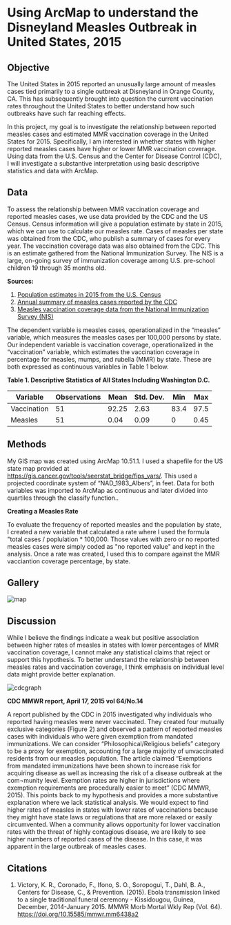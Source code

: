 Using ArcMap to understand the Disneyland Measles Outbreak in United States, 2015
===



Objective
---

The United States in 2015 reported an unusually large amount of measles cases tied primarily to a single outbreak at Disneyland in Orange County, CA. This has subsequently brought into question the current vaccination rates throughout the United States to better understand how such outbreaks have such far reaching effects.

In this project, my goal is to  investigate the relationship between reported measles cases and estimated MMR vaccination coverage in the United States for 2015. Specifically, I am interested in whether states with higher reported measles cases have higher or lower MMR vaccination coverage.  Using data from the U.S. Census and the Center for Disease Control (CDC), I will investigate a substantive interpretation using basic descriptive statistics and data with ArcMap.



Data
---
To assess the relationship between MMR vaccination coverage and reported measles cases, we use data provided by the CDC and the US Census.  Census information will give a population estimate by state in 2015, which we can use to calculate our measles rate. Cases of measles per state was obtained from the CDC, who publish a summary of cases for every year. The vaccination coverage data was also obtained from the CDC. This is an estimate gathered from the National Immunization Survey. The NIS is a large, on-going survey of immunization coverage among U.S. pre-school children 19 through 35 months old.



**Sources:**

1. [Population estimates in 2015 from the U.S. Census ](https://www.census.gov/data/datasets/2017/demo/popest/state-total.html)
2. [Annual summary of measles cases reported by the CDC ](http://www.cdc.gov/mmwr/mmwr_nd/index.html)
3. [Measles vaccination coverage data from the National Immunization Survey (NIS) ](https://www.cdc.gov/vaccines/imz-managers/coverage/childvaxview/data-reports/mmr/reports/2015.html)



The dependent variable is measles cases, operationalized in the “measles” variable, which measures the measles cases per 100,000 persons by state.  Our independent variable is vaccination coverage, operationalized in the “vaccination” variable, which estimates the vaccination coverage in percentage for measles, mumps, and rubella (MMR) by state. These are both expressed as continuous variables in Table 1 below.



**Table 1. Descriptive Statistics of All States Including Washington D.C.**

|Variable|Observations|Mean|Std. Dev.|Min|Max|
|---|---|---|---|---|---|
|Vaccination|51|92.25|2.63|83.4|97.5|
|Measles|51|0.04|0.09|0|0.45|


Methods
---

My GIS map was created using ArcMap 10.51.1.  I used a shapefile for the US state map provided at https://gis.cancer.gov/tools/seerstat_bridge/fips_vars/. This used a projected coordinate system of “NAD_1983_Albers”, in feet.  Data for both variables was imported to ArcMap as continuous and later divided into quartiles through the classify function..

**Creating a Measles Rate**

To evaluate the frequency of reported measles and the population by state, I created a new variable that calculated a rate where I used the formula "total cases / poplulation * 100,000. Those values with zero or no reported measles cases were simply coded as "no reported value" and kept in the analysis.  Once a rate was created, I used this to compare against the MMR vacciantion coverage percentage, by state. 




Gallery
---

![map](https://github.com/kyodahl/measles/blob/master/map.jpg)



Discussion
---
While I believe the findings indicate a weak but positive association between higher rates of measles in states with lower percentages of MMR vaccination coverage, I cannot make any statistical claims that reject or support this hypothesis.  To better understand the relationship between measles rates and vaccination coverage, I think emphasis on individual level data might provide better explanation.



![cdcgraph](https://github.com/kyodahl/measles/blob/master/cdc.jpg)

**CDC MMWR report, April 17, 2015 vol 64/No.14**



A report published by the CDC in 2015 investigated why individuals who reported having measles were never vaccinated. They created four mutually exclusive categories (Figure 2) and observed a pattern of reported measles cases with individuals who were given exemption from mandated immunizations. We can consider “Philosophical/Religious beliefs” category to be a proxy for exemption, accounting for a large majority of unvaccinated residents from our measles population. The article claimed “Exemptions from mandated immunizations have been shown to increase risk for acquiring disease as well as increasing the risk of a disease outbreak at the com¬munity level. Exemption rates are higher in jurisdictions where exemption requirements are procedurally easier to meet” (CDC MMWR, 2015). This points back to my hypothesis and provides a more substantive explanation where we lack statistical analysis.  We would expect to find higher rates of measles in states with lower rates of vaccinations because they might have state laws or regulations that are more relaxed or easily circumvented. When a community allows opportunity for lower vaccination rates with the threat of highly contagious disease, we are likely to see higher numbers of reported cases of the disease.  In this case, it was apparent in the large outbreak of measles cases.




Citations
---
1) Victory, K. R., Coronado, F., Ifono, S. O., Soropogui, T., Dahl, B. A., Centers for Disease, C., & Prevention. 				   (2015). Ebola transmission linked to a single traditional funeral ceremony - Kissidougou, Guinea, December, 	2014-January 2015. MMWR Morb Mortal Wkly Rep (Vol. 64). https://doi.org/10.15585/mmwr.mm6438a2






